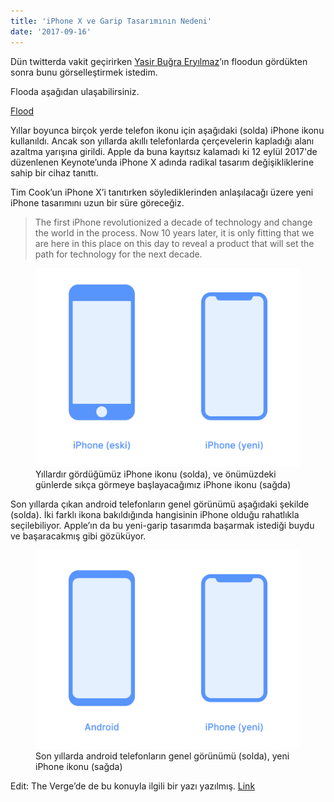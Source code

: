 ```yaml
---
title: 'iPhone X ve Garip Tasarımının Nedeni'
date: '2017-09-16'
---
```


Dün twitterda vakit geçirirken [Yasir Buğra Eryılmaz](https://medium.com/@yasirbugra)’ın floodun gördükten sonra bunu görselleştirmek istedim.

Flooda aşağıdan ulaşabilirsiniz.

[Flood](https://twitter.com/yasirbugra/status/908501033424494593)

Yıllar boyunca birçok yerde telefon ikonu için aşağıdaki (solda) iPhone ikonu kullanıldı. Ancak son yıllarda akıllı telefonlarda çerçevelerin kapladığı alanı azaltma yarışına girildi. Apple da buna kayıtsız kalamadı ki 12 eylül 2017'de düzenlenen Keynote’unda iPhone X adında radikal tasarım değişikliklerine sahip bir cihaz tanıttı.

Tim Cook’un iPhone X’i tanıtırken söylediklerinden anlaşılacağı üzere yeni iPhone tasarımını uzun bir süre göreceğiz.

> The first iPhone revolutionized a decade of technology and change the world in the process. Now 10 years later, it is only fitting that we are here in this place on this day to reveal a product that will set the path for technology for the next decade.

<figure>
  <img loading="lazy" src="./img/iphone-x-tasarimi/iphone-old-new.png" alt="">
  <figcaption>Yıllardır gördüğümüz iPhone ikonu (solda), ve önümüzdeki günlerde sıkça görmeye başlayacağımız iPhone ikonu (sağda)</figcaption>
</figure>

Son yıllarda çıkan android telefonların genel görünümü aşağıdaki şekilde (solda). İki farklı ikona bakıldığında hangisinin iPhone olduğu rahatlıkla seçilebiliyor. Apple’ın da bu yeni-garip tasarımda başarmak istediği buydu ve başaracakmış gibi gözüküyor.

<figure>
  <img loading="lazy" src="./img/iphone-x-tasarimi/android-vs-iphone.png" alt="">
  <figcaption>Son yıllarda android telefonların genel görünümü (solda), yeni iPhone ikonu (sağda)</figcaption>
</figure>

Edit: The Verge’de de bu konuyla ilgili bir yazı yazılmış. [Link](https://www.theverge.com/2017/9/14/16306244/apple-iphone-x-design-notch)
